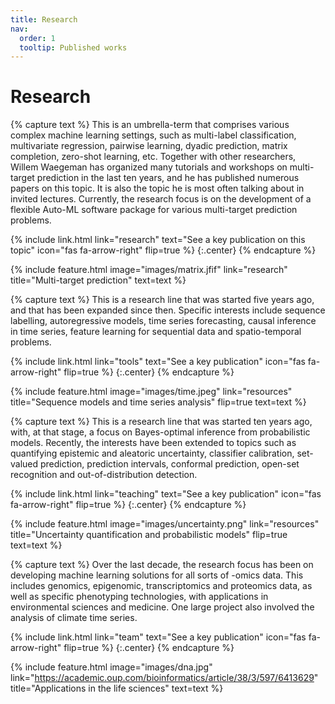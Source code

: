 ```yaml
---
title: Research
nav:
  order: 1
  tooltip: Published works
---
```


# <i class="fas fa-microscope"></i>Research


{% capture text %}
This is an umbrella-term that comprises various complex machine learning settings, such as multi-label classification, multivariate regression, pairwise learning, dyadic prediction, matrix completion, zero-shot learning, etc. Together with other researchers, Willem Waegeman has organized many tutorials and workshops on multi-target prediction in the last ten years, and he has published numerous papers on this topic. It is also the topic he is most often talking about in invited lectures. Currently, the research focus is on the development of a flexible Auto-ML software package for various multi-target prediction problems.

{%
  include link.html
  link="research"
  text="See a key publication on this topic"
  icon="fas fa-arrow-right"
  flip=true
%}
{:.center}
{% endcapture %}

{%
  include feature.html
  image="images/matrix.jfif"
  link="research"
  title="Multi-target prediction"
  text=text
%}

{% capture text %}
This is a research line that was started five years ago, and that has been expanded since then. Specific interests include sequence labelling, autoregressive models, time series forecasting, causal inference in time series, feature learning for sequential data and spatio-temporal problems.

{%
  include link.html
  link="tools"
  text="See a key publication"
  icon="fas fa-arrow-right"
  flip=true
%}
{:.center}
{% endcapture %}

{%
  include feature.html
  image="images/time.jpeg"
  link="resources"
  title="Sequence models and time series analysis"
  flip=true
  text=text
%}


{% capture text %}
This is a research line that was started ten years ago, with, at that stage, a focus on Bayes-optimal inference from probabilistic models. Recently, the interests have been extended to topics such as quantifying epistemic and aleatoric uncertainty, classifier calibration, set-valued prediction, prediction intervals, conformal prediction, open-set recognition and out-of-distribution detection. 

{%
  include link.html
  link="teaching"
  text="See a key publication"
  icon="fas fa-arrow-right"
  flip=true
%}
{:.center}
{% endcapture %}

{%
  include feature.html
  image="images/uncertainty.png"
  link="resources"
  title="Uncertainty quantification and probabilistic models"
  flip=true
  text=text
%}

{% capture text %}
Over the last decade, the research focus has been on developing machine learning solutions for all sorts of -omics data. This includes genomics, epigenomic, transcriptomics and proteomics data, as well as specific phenotyping technologies, with applications in environmental sciences and medicine. One large project also involved the analysis of climate time series. 

{%
  include link.html
  link="team"
  text="See a key publication"
  icon="fas fa-arrow-right"
  flip=true
%}
{:.center}
{% endcapture %}

{%
  include feature.html
  image="images/dna.jpg"
  link="https://academic.oup.com/bioinformatics/article/38/3/597/6413629"
  title="Applications in the life sciences"
  text=text
%}


